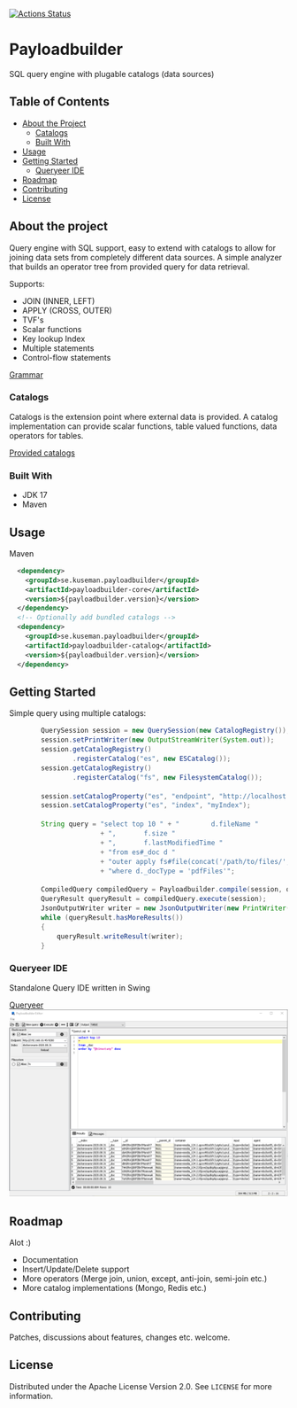 [![Actions Status](https://github.com/kuseman/payloadbuilder/workflows/Java%20CI%20with%20Maven/badge.svg)](https://github.com/kuseman/payloadbuilder/actions)

# Payloadbuilder

SQL query engine with plugable catalogs (data sources)

## Table of Contents

* [About the Project](#about-the-project)
  * [Catalogs](#catalogs)
  * [Built With](#built-with)
* [Usage](#usage)
* [Getting Started](#getting-started)
  * [Queryeer IDE](#queryeer-ide)
* [Roadmap](#roadmap)
* [Contributing](#contributing)
* [License](#license)

## About the project

Query engine with SQL support, easy to extend with catalogs to allow for joining data sets from completely different data sources.
A simple analyzer that builds an operator tree from provided query for data retrieval.

Supports:

* JOIN (INNER, LEFT)
* APPLY (CROSS, OUTER)
* TVF's
* Scalar functions
* Key lookup Index
* Multiple statements
* Control-flow statements

[Grammar](https://github.com/kuseman/payloadbuilder/blob/master/payloadbuilder-core/src/main/resources/antlr4/se/kuseman/payloadbuilder/core/parser/PayloadBuilderQuery.g4)

### Catalogs

Catalogs is the extension point where external data is provided.
A catalog implementation can provide scalar functions, table valued functions,
data operators for tables.

[Provided catalogs](https://github.com/kuseman/payloadbuilder/tree/master/payloadbuilder-catalog)

### Built With

* JDK 17
* Maven

## Usage

Maven
```xml
  <dependency>
    <groupId>se.kuseman.payloadbuilder</groupId>
    <artifactId>payloadbuilder-core</artifactId>
    <version>${payloadbuilder.version}</version>
  </dependency>
  <!-- Optionally add bundled catalogs -->
  <dependency>
    <groupId>se.kuseman.payloadbuilder</groupId>
    <artifactId>payloadbuilder-catalog</artifactId>
    <version>${payloadbuilder.version}</version>
  </dependency>
```

## Getting Started

Simple query using multiple catalogs:

```java
        QuerySession session = new QuerySession(new CatalogRegistry());
        session.setPrintWriter(new OutputStreamWriter(System.out));
        session.getCatalogRegistry()
                .registerCatalog("es", new ESCatalog());
        session.getCatalogRegistry()
                .registerCatalog("fs", new FilesystemCatalog());

        session.setCatalogProperty("es", "endpoint", "http://localhost:19200");
        session.setCatalogProperty("es", "index", "myIndex");

        String query = "select top 10 " + "        d.fileName "
                       + ",       f.size "
                       + ",       f.lastModifiedTime "
                       + "from es#_doc d "
                       + "outer apply fs#file(concat('/path/to/files/', d.fileName)) f "
                       + "where d._docType = 'pdfFiles'";

        CompiledQuery compiledQuery = Payloadbuilder.compile(session, query);
        QueryResult queryResult = compiledQuery.execute(session);
        JsonOutputWriter writer = new JsonOutputWriter(new PrintWriter(System.out));
        while (queryResult.hasMoreResults())
        {
            queryResult.writeResult(writer);
        }
```

### Queryeer IDE

Standalone Query IDE written in Swing

[Queryeer](https://github.com/kuseman/Queryeer)
![Queryeer](/documentation/queryeer.png?raw=true "Queryeer")

## Roadmap

Alot :)
* Documentation
* Insert/Update/Delete support
* More operators (Merge join, union, except, anti-join, semi-join etc.)
* More catalog implementations (Mongo, Redis etc.)

## Contributing

Patches, discussions about features, changes etc. welcome. 

## License

Distributed under the Apache License Version 2.0. See `LICENSE` for more information.